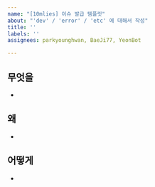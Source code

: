 ```yaml
---
name: "[10mlies] 이슈 발급 템플릿"
about: "'dev' / 'error' / 'etc' 에 대해서 작성"
title: ''
labels: ''
assignees: parkyounghwan, BaeJi77, YeonBot

---
```


## 무엇을
*

## 왜
*

## 어떻게
*
